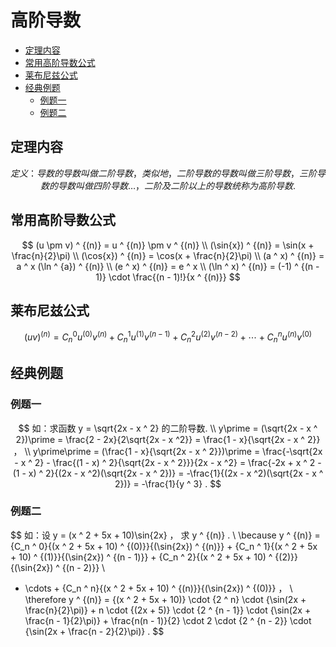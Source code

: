 # 高阶导数

* [定理内容](#定理内容)
* [常用高阶导数公式](#常用高阶导数公式)
* [莱布尼兹公式](#莱布尼兹公式)
* [经典例题](#经典例题)
  * [例题一](#例题一)
  * [例题二](#例题二)


## 定理内容

$$
定义：导数的导数叫做二阶导数，类似地，二阶导数的导数叫做三阶导数，三阶导数的导数叫做四阶导数 \ldots ，二阶及二阶以上的导数统称为高阶导数.
$$

## 常用高阶导数公式

$$
(u \pm v) ^ {(n)} = u ^ {(n)} \pm v ^ {(n)}
\\
(\sin{x}) ^ {(n)} = \sin(x + \frac{n}{2}\pi)
\\
(\cos{x}) ^ {(n)} = \cos(x + \frac{n}{2}\pi)
\\
(a ^ x) ^ {(n)} = a ^ x (\ln ^ {a}) ^ {(n)}
\\
(e ^ x) ^ {(n)} = e ^ x
\\
(\ln ^ x) ^ {(n)} = (-1) ^ {(n - 1)} \cdot \frac{(n - 1)!}{x ^ {(n)}}
$$

## 莱布尼兹公式

$$
(uv) ^ {(n)} = {C_n ^ 0}{u ^ {(0)}}{v ^ {(n)}} + {C_n ^ 1}{u ^ {(1)}}{v ^ {(n - 1)}} + {C_n ^ 2}{u ^ {(2)}}{v ^ {(n - 2)}} + \cdots + {C_n ^ n}{u ^ {(n)}}{v ^ {(0)}}
$$

## 经典例题

### 例题一

$$
如：求函数 y = \sqrt{2x - x ^ 2} 的二阶导数.
\\
y\prime = (\sqrt{2x - x ^ 2})\prime = \frac{2 - 2x}{2\sqrt{2x - x ^2}} = \frac{1 - x}{\sqrt{2x - x ^ 2}} ，
\\
y\prime\prime = (\frac{1 - x}{\sqrt{2x - x ^ 2}})\prime = \frac{-\sqrt{2x - x ^ 2} - \frac{(1 - x) ^ 2}{\sqrt{2x - x ^ 2}}}{2x - x ^2} = \frac{-2x + x ^ 2 - (1 - x) ^ 2}{(2x - x ^2)(\sqrt{2x - x ^ 2})} = -\frac{1}{(2x - x ^2)(\sqrt{2x - x ^ 2})} = -\frac{1}{y ^ 3} .
$$

### 例题二

$$
如：设 y = (x ^ 2 + 5x + 10)\sin{2x} ， 求 y ^ {(n)} .
\\
\because y ^ {(n)} = {C_n ^ 0}{(x ^ 2 + 5x + 10) ^ {(0)}}{(\sin{2x}) ^ {(n)}} + {C_n ^ 1}{(x ^ 2 + 5x + 10) ^ {(1)}}{(\sin{2x}) ^ {(n - 1)}} + {C_n ^ 2}{(x ^ 2 + 5x + 10) ^ {(2)}}{(\sin{2x}) ^ {(n - 2)}}
\\
+ \cdots + {C_n ^ n}{(x ^ 2 + 5x + 10) ^ {(n)}}{(\sin{2x}) ^ {(0)}} ，
\\
\therefore y ^ {(n)} = {(x ^ 2 + 5x + 10)} \cdot {2 ^ n} \cdot {\sin(2x + \frac{n}{2}\pi)} + n \cdot {(2x + 5)} \cdot {2 ^ {n - 1}} \cdot {\sin(2x + \frac{n - 1}{2}\pi)} + \frac{n(n - 1)}{2} \cdot 2 \cdot {2 ^ {n - 2}} \cdot {\sin(2x + \frac{n - 2}{2}\pi)} .
$$



